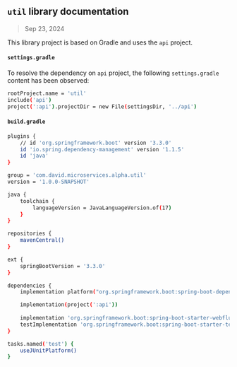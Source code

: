 ## `util` library documentation
> Sep 23, 2024

This library project is based on Gradle and uses the `api` project.

#### `settings.gradle`
To resolve the dependency on `api` project, the following `settings.gradle` content has been observed:
```sh
rootProject.name = 'util'
include('api')
project(':api').projectDir = new File(settingsDir, '../api')
```

#### `build.gradle`
```sh
plugins {
	// id 'org.springframework.boot' version '3.3.0'
	id 'io.spring.dependency-management' version '1.1.5'
	id 'java'
}

group = 'com.david.microservices.alpha.util'
version = '1.0.0-SNAPSHOT'

java {
	toolchain {
		languageVersion = JavaLanguageVersion.of(17)
	}
}

repositories {
	mavenCentral()
}

ext {
    springBootVersion = '3.3.0'
}

dependencies {
    implementation platform("org.springframework.boot:spring-boot-dependencies:${springBootVersion}")

    implementation(project(':api'))
    
    implementation 'org.springframework.boot:spring-boot-starter-webflux'
    testImplementation 'org.springframework.boot:spring-boot-starter-test'
}

tasks.named('test') {
	useJUnitPlatform()
}
```

